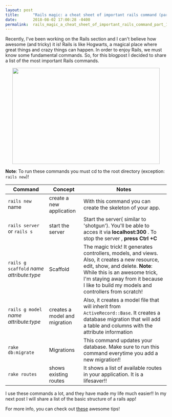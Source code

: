 ```yaml
---
layout: post
title:      "Rails magic: a cheat sheet of important rails command (part 1)"
date:       2018-08-02 17:00:28 -0400
permalink:  rails_magic_a_cheat_sheet_of_important_rails_command_part_1
---
```



Recently, I've been working on the Rails section and I can't believe how awesome (and tricky) it is! Rails is like Hogwarts, a magical place where great things and crazy things can happen. In order to enjoy Rails, we must know some fundamental commands. So, for this blogpost I decided to share a list of the most important Rails commands.

<p align="center">
   <img width="460" height="300" src="https://i.imgur.com/slbNwiA.gif">
</p>
	
 
 
**Note**: To run these commands you must cd to the root directory (exception:` rails new`)!

| Command   | Concept    | Notes    |
| -------- | -------- | -------- |
| `rails new `  name  |create a new application      |     With this command you can create the skeleton of your app.
| `rails server`  or   `rails s`  | start the server   | Start the server( similar to 'shotgun'). You'll be able to acces it via **localhost:300** . To stop the server , **press Ctrl +C**  |
|`rails g scaffold` *name attribute:type*| Scaffold | The magic trick! It generates controllers, models, and views. Also, it creates a new resource, edit, show, and delete.     **Note**: While this is an awesome trick, I'm staying away from it because I like to build my models and controllers from scratch!|
|`rails g model` *name attribute:type*   | creates a model and migration   | Also, it creates a model file that will inherit from `ActiveRecord::Base`.   It creates a database migration that will add a table and columns with the attribute information|
|`rake db:migrate` | Migrations  | This command updates your database. Make sure to run this command everytime you add a new migration!!|
|`rake routes`| shows existing routes| It shows a list of available routes in your application. It is a lifesaver!!|

I use these commands a lot, and they have made my life much easier!! In my next post I will share a list of the basic structure of a rails app! 

For more info, you can check out [these](http://www.pragtob.info/rails-beginner-cheatsheet/) awesome tips!

